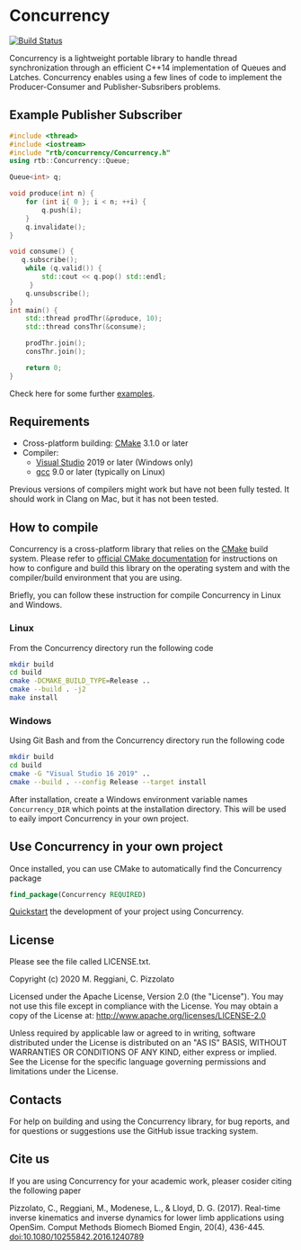 ﻿# Concurrency
[![Build Status](https://travis-ci.org/RealTimeBiomechanics/Concurrency.svg?branch=develop)](https://travis-ci.org/RealTimeBiomechanics/Concurrency)

Concurrency is a lightweight portable library to handle thread synchronization through an efficient C++14 implementation of Queues and Latches. 
Concurrency enables using a few lines of code to implement the Producer-Consumer and Publisher-Subsribers problems. 

## Example Publisher Subscriber
```cpp
#include <thread>
#include <iostream>
#include "rtb/concurrency/Concurrency.h"
using rtb::Concurrency::Queue;

Queue<int> q;

void produce(int n) {
    for (int i{ 0 }; i < n; ++i) {
        q.push(i);
    }
    q.invalidate();
}

void consume() {
   q.subscribe();
    while (q.valid()) {
        std::cout << q.pop() std::endl;
     }
    q.unsubscribe();
}
int main() {
    std::thread prodThr(&produce, 10);
    std::thread consThr(&consume);

    prodThr.join();
    consThr.join();

    return 0;
}
```

Check here for some further [examples](example).


## Requirements

* Cross-platform building: [CMake](http://www.cmake.org/) 3.1.0 or later
* Compiler:
   * [Visual Studio](http://www.visualstudio.com) 2019 or later (Windows only)
   * [gcc](http://gcc.gnu.org/) 9.0 or later (typically on Linux)

Previous versions of compilers might work but have not been fully tested. It should work in Clang on Mac, but it has not been tested.

## How to compile

Concurrency is a cross-platform library that relies on the  [CMake](http://cmake.org/) build system.
Please refer to [official CMake documentation](https://cmake.org/runningcmake/) for instructions on how to
configure and build this library on the operating system and with the compiler/build environment that you are using.

Briefly, you can follow these instruction for compile Concurrency in Linux and Windows.

### Linux

From the Concurrency directory run the following code

```bash
mkdir build
cd build
cmake -DCMAKE_BUILD_TYPE=Release ..
cmake --build . -j2
make install
```

### Windows

Using Git Bash and from the Concurrency directory run the following code

```bash
mkdir build
cd build
cmake -G "Visual Studio 16 2019" ..
cmake --build . --config Release --target install
```
After installation, create a Windows environment variable names `Concurrency_DIR` which points at the installation directory. This will be used to eaily import Concurrency in your own project.

## Use Concurrency in your own project

Once installed, you can use CMake to automatically find the Concurrency package

```cmake
find_package(Concurrency REQUIRED)
```

[Quickstart](example/quickstart) the development of your project using Concurrency.

## License

Please see the file called LICENSE.txt.

Copyright (c) 2020 M. Reggiani, C. Pizzolato

Licensed under the Apache License, Version 2.0 (the "License").
You may not use this file except in compliance with the License.
You may obtain a copy of the License at: http://www.apache.org/licenses/LICENSE-2.0

Unless required by applicable law or agreed to in writing, software distributed under the License
is distributed on an "AS IS" BASIS, WITHOUT WARRANTIES OR CONDITIONS OF ANY KIND, either express or implied.
See the License for the specific language governing permissions and limitations under the License.


## Contacts

For help on building and using the Concurrency library, for bug reports,
and for questions or suggestions use the GitHub issue tracking system.

## Cite us

If you are using Concurrency for your academic work, pleaser cosider citing the following paper

Pizzolato, C., Reggiani, M., Modenese, L., & Lloyd, D. G. (2017). Real-time inverse kinematics and inverse dynamics for lower limb applications using OpenSim. Comput Methods Biomech Biomed Engin, 20(4), 436-445. [doi:10.1080/10255842.2016.1240789](https://pubmed.ncbi.nlm.nih.gov/27723992/)

